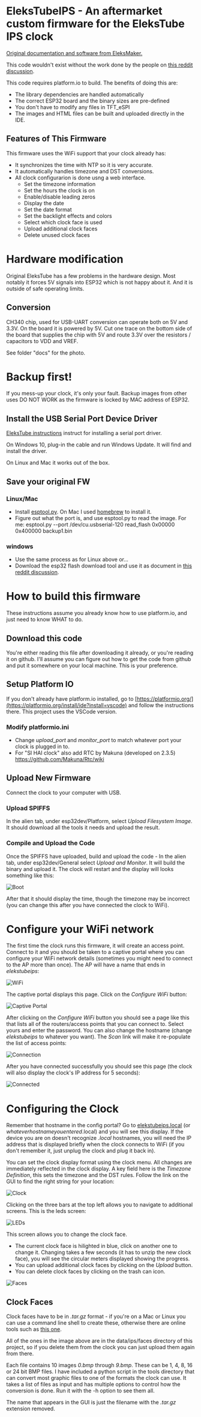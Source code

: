 # EleksTubeIPS - An aftermarket custom firmware for the EleksTube IPS clock

[Original documentation and software from EleksMaker.](https://wiki.eleksmaker.com/doku.php?id=ips)

This code wouldn't exist without the work done by the people on [this reddit discussion](https://wiki.eleksmaker.com/doku.php?id=ips).

This code requires platform.io to build. The benefits of doing this are:

* The library dependencies are handled automatically
* The correct ESP32 board and the binary sizes are pre-defined
* You don't have to modify any files in TFT_eSPI
* The images and HTML files can be built and uploaded directly in the IDE.

## Features of This Firmware

This firmware uses the WiFi support that your clock already has:
* It synchronizes the time with NTP so it is very accurate.
* It automatically handles timezone and DST conversions.
* All clock configurarion is done usng a web interface.
  * Set the timezone information
  * Set the hours the clock is on
  * Enable/disable leading zeros
  * Display the date
  * Set the date format
  * Set the backlight effects and colors
  * Select which clock face is used
  * Upload additional clock faces
  * Delete unused clock faces

# Hardware modification

Original EleksTube has a few problems in the hardware design. Most notably it forces 5V signals into ESP32 which is not happy about it. And it is outside of safe operating limits.

## Conversion

CH340 chip, used for USB-UART conversion can operate both on 5V and 3.3V. On the board it is powered by 5V. Cut one trace on the bottom side of the board that supplies the chip with 5V and route 3.3V over the resistors / capacitors to VDD and VREF.

See folder "docs" for the photo.

# Backup first!

If you mess-up your clock, it's only your fault. Backup images from other uses DO NOT WORK as the firmware is locked by MAC address of ESP32.

## Install the USB Serial Port Device Driver

[EleksTube instructions](https://wiki.eleksmaker.com/doku.php?id=ips) instruct for installing a serial port driver.

On Windows 10, plug-in the cable and run Windows Update. It will find and install the driver.

On Linux and Mac it works out of the box.

## Save your original FW

### Linux/Mac

* Install [esptool.py](https://docs.espressif.com/projects/esptool/en/latest/esp32/). On Mac I used [homebrew](https://brew.sh/) to install it.
* Figure out what the port is, and use esptool.py to read the image. For me:
  esptool.py --port /dev/cu.usbserial-120 read_flash 0x00000 0x400000 backup1.bin

### windows

* Use the same process as for Linux above or...
* Download the esp32 flash download tool and use it as document in [this reddit discussion](https://community.platformio.org/t/export-of-binary-firmware-files-for-esp32-download-tool/9253).

# How to build this firmware

These instructions assume you already know how to use platform.io, and just need to know WHAT to do.

## Download this code

You're either reading this file after downloading it already, or you're reading it on github.  I'll assume you can figure out how to get the code from github and put it somewhere on your local machine.  This is your preference.

## Setup Platform IO

If you don't already have platform.io installed, go to [https://platformio.org/](https://platformio.org/install/ide?install=vscode) and follow the instructions there. This project uses the VSCode version.

### Modify platformio.ini

* Change _upload_port_ and _monitor_port_ to match whatever port your clock is plugged in to.
* For "SI HAI clock" also add RTC by Makuna (developed on 2.3.5) https://github.com/Makuna/Rtc/wiki

## Upload New Firmware

Connect the clock to your computer with USB.

### Upload SPIFFS

In the alien tab, under esp32dev/Platform, select *Upload Filesystem Image*. It should download all the tools it needs and upload the result.

### Compile and Upload the Code

Once the SPIFFS have uploaded, build and upload the code - In the alien tab, under esp32dev/General select *Upload and Monitor*. It will build the binary and upload it. The clock will restart and the display will looks something like this:

![Boot](docs/unpacking.JPG)

After that it should display the time, though the timezone may be incorrect (you can change this after you have connected the clock to WiFi).

# Configure your WiFi network

The first time the clock runs this firmware, it will create an access point. Connect to it and you should be taken to a captive portal where you can configure your WiFi network details (sometimes you might need to connect to the AP more than once). The AP will have a name that ends in *elekstubeips*:

![WiFi](docs/wifi.jpg)

The captive portal displays this page. Click on the *Configure WiFi* button:

![Captive Portal](docs/cp.jpg)

After clicking on the *Configure WiFi* button you should see a page like this that lists all of the routers/access points that you can connect to. Select yours and enter the password. You can also change the hostname (change *elekstubeips* to whatever you want). The *Scan* link will make it re-populate the list of access points:

![Connection](docs/conn.jpg)

After you have connected successfully you should see this page (the clock will also display the clock's IP address for 5 seconds):

![Connected](docs/info.jpg)

# Configuring the Clock

Remember that hostname in the config portal? Go to [elekstubeips.local](http://elekstubeips.local) (or *whateverhostnameyouentered*.local) and you will see this display. If the device you are on doesn't recognize *.local* hostnames, you will need the IP address that is displayed briefly when the clock connects to WiFi (if you don't remember it, just unplug the clock and plug it back in).

You can set the clock display format using the clock menu. All changes are immediately reflected in the clock display. A key field here is the *Timezone Definition*, this sets the timezone and the DST rules. Follow the link on the GUI to find the right string for your location:

![Clock](docs/clock.jpg)

Clicking on the three bars at the top left allows you to navigate to additional screens. This is the leds screen:

![LEDs](docs/leds.jpg)

This screen allows you to change the clock face.
* The current clock face is hilighted in blue, click on another one to change it. Changing takes a few seconds (it has to unzip the new clock face), you will see the circular meters displayed showing the progress.
* You can upload additional clock faces by clicking on the *Upload* button.
* You can delete clock faces by clicking on the trash can icon.

![Faces](docs/faces.jpg)

## Clock Faces
Clock faces have to be in *.tar.gz* format - if you're on a Mac or Linux you can use a command line shell to create these, otherwise there are online tools such as [this one](https://archive.online-convert.com/convert-to-gz).

All of the ones in the image above are in the data/ips/faces directory of this project, so if you delete them from the clock you can just upload them again from there.

Each file contains 10 images *0.bmp* through *9.bmp*. These can be 1, 4, 8, 16 or 24 bit BMP files. I have included a python script in the tools directory that can convert most graphic files to one of the formats the clock can use. It takes a list of files as input and has multiple options to control how the conversion is done. Run it with the -h option to see them all.

The name that appears in the GUI is just the filename with the *.tar.gz* extension removed.
